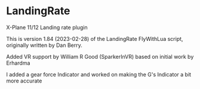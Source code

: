 # LandingRate
X-Plane 11/12 Landing rate plugin

This is version 1.84 (2023-02-28) of the LandingRate FlyWithLua script, originally written by Dan Berry.

Added VR support by William R Good (SparkerInVR) based on initial work by Erhardma

I added a gear force Indicator and worked on making the G's Indicator a bit more accurate

